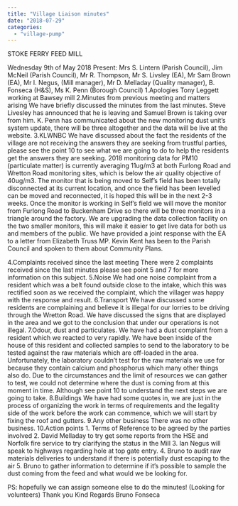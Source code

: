 ```yaml
---
title: "Village Liaison minutes"
date: "2018-07-29"
categories: 
  - "village-pump"
---
```


STOKE FERRY FEED MILL

Wednesday 9th of May 2018 Present: Mrs S. Lintern (Parish Council), Jim McNeil (Parish Council), Mr R. Thompson, Mr S. Livsley (EA), Mr Sam Brown (EA), Mr I. Negus, (Mill manager), Mr D. Melladay (Quality manager), B. Fonseca (H&S), Ms K. Penn (Borough Council) 1.Apologies Tony Leggett working at Bawsey mill 2.Minutes from previous meeting and matters arising We have briefly discussed the minutes from the last minutes. Steve Livesley has announced that he is leaving and Samuel Brown is taking over from him. K. Penn has communicated about the new monitoring dust unit’s system update, there will be three altogether and the data will be live at the website. 3.KLWNBC We have discussed about the fact the residents of the village are not receiving the answers they are seeking from trustful parties, please see the point 10 to see what we are going to do to help the residents get the answers they are seeking. 2018 monitoring data for PM10 (particulate matter) is currently averaging 11ug/m3 at both Furlong Road and Wretton Road monitoring sites, which is below the air quality objective of 40ug/m3. The monitor that is being moved to Self’s field has been totally disconnected at its current location, and once the field has been levelled can be moved and reconnected, it is hoped this will be in the next 2-3 weeks. Once the monitor is working in Self’s field we will move the monitor from Furlong Road to Buckenham Drive so there will be three monitors in a triangle around the factory. We are upgrading the data collection facility on the two smaller monitors, this will make it easier to get live data for both us and members of the public. We have provided a joint response with the EA to a letter from Elizabeth Truss MP. Kevin Kent has been to the Parish Council and spoken to them about Community Plans.

4.Complaints received since the last meeting There were 2 complaints received since the last minutes please see point 5 and 7 for more information on this subject. 5.Noise We had one noise complaint from a resident which was a belt found outside close to the intake, which this was rectified soon as we received the complaint, which the villager was happy with the response and result. 6.Transport We have discussed some residents are complaining and believe it is illegal for our lorries to be driving through the Wretton Road. We have discussed the signs that are displayed in the area and we got to the conclusion that under our operations is not illegal. 7.Odour, dust and particulates. We have had a dust complaint from a resident which we reacted to very rapidly. We have been inside of the house of this resident and collected samples to send to the laboratory to be tested against the raw materials which are off-loaded in the area. Unfortunately, the laboratory couldn’t test for the raw materials we use for because they contain calcium and phosphorus which many other things also do. Due to the circumstances and the limit of resources we can gather to test, we could not determine where the dust is coming from at this moment in time. Although see point 10 to understand the next steps we are going to take. 8.Buildings We have had some quotes in, we are just in the process of organizing the work in terms of requirements and the legality side of the work before the work can commence, which we will start by fixing the roof and gutters. 9.Any other business There was no other business. 10.Action points 1. Terms of Reference to be agreed by the parties involved 2. David Melladay to try get some reports from the HSE and Norfolk fire service to try clarifying the status in the Mill 3. Ian Negus will speak to highways regarding hole at top gate entry. 4. Bruno to audit raw materials deliveries to understand if there is potentially dust escaping to the air 5. Bruno to gather information to determine if it’s possible to sample the dust coming from the feed and what would we be looking for.

PS: hopefully we can assign someone else to do the minutes! (Looking for volunteers) Thank you Kind Regards Bruno Fonseca
